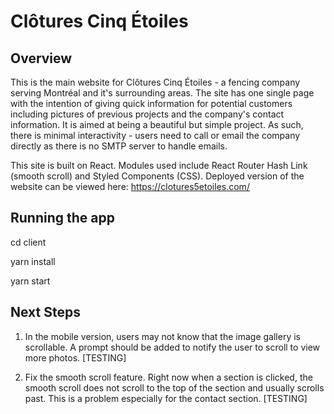 # Clôtures Cinq Étoiles

## Overview
This is the main website for Clôtures Cinq Étoiles - a fencing company serving Montréal and it's surrounding areas. The site has one single page with the intention of giving quick information for potential customers including pictures of previous projects and the company's contact information. It is aimed at being a beautiful but simple project. As such, there is minimal interactivity - users need to call or email the company directly as there is no SMTP server to handle emails. 

This site is built on React. Modules used include React Router Hash Link (smooth scroll) and Styled Components (CSS). Deployed version of the website can be viewed here: https://clotures5etoiles.com/

## Running the app
cd client

yarn install

yarn start

## Next Steps
1. In the mobile version, users may not know that the image gallery is scrollable. A prompt should be added to notify the user to scroll to view more photos. [TESTING]

2. Fix the smooth scroll feature. Right now when a section is clicked, the smooth scroll does not scroll to the top of the section and usually scrolls past. This is a problem especially for the contact section. [TESTING]